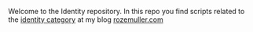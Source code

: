 Welcome to the Identity repository. In this repo you find scripts related to the [identity category](http://localhost:1313/categories/identity/) at my blog [rozemuller.com](https://rozemuller.com)